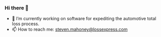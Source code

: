 ### Hi there 👋
- 🔭 I’m currently working on software for expediting the automotive total loss process. 
- 📫 How to reach me: steven.mahoney@lossexpress.com

<!--
**sman2600/sman2600** is a ✨ _special_ ✨ repository because its `README.md` (this file) appears on your GitHub profile.

Here are some ideas to get you started:

- 🔭 I’m currently working on ...
- 🌱 I’m currently learning ...
- 👯 I’m looking to collaborate on ...
- 🤔 I’m looking for help with ...
- 💬 Ask me about ...
- 📫 How to reach me: ...
- ⚡ Fun fact: ...
-->
